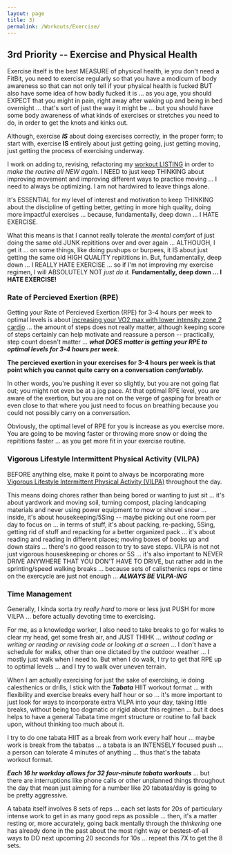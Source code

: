 ```yaml
---
layout: page
title: 3)
permalink: /Workouts/Exercise/
---
```



## 3rd Priority -- Exercise and Physical Health

Exercise itself is the best MEASURE of physical health, ie you don't need a FitBit, you need to exercise regularly so that you have a modicum of body awareness so that can not only tell if your physical health is fucked BUT also have some idea of how badly fucked it is ... as you age, you should EXPECT that you might in pain, right away after waking up and being in bed overnight ... that's sort of just the way it might be ... but you should have some body awareness of what kinds of exercises or stretches you need to do, in order to get the knots and kinks out.

Although, exercise ***IS*** about doing exercises correctly, in the proper form; to start with, exercise **IS** entirely about just getting going, just getting moving, just getting the process of exercising underway.

I work on adding to, revising, refactoring my [workout LISTING](https://markbruns.github.io/Workouts/Listing/) in order to *make the routine all NEW again*.  I NEED to just keep THINKING about improving movement and improving different ways to practice moving ... I need to always be optimizing. I am not hardwired to leave things alone.

It's ESSENTIAL for my level of interest and motivation to keep THINKING about the discipline of getting better, getting in more high quality, doing more impactful exercises ... because, fundamentally, deep down ... I HATE EXERCISE.

What this means is that I cannot really tolerate the *mental comfort* of just doing the same old JUNK repititions over and over again ... ALTHOUGH, I get it ... on some things, like doing pushups or burpees, it IS about just getting the same old HIGH QUALITY repititions in. But, fundamentally, deep down ... I REALLY HATE EXERCISE ... so if I'm not improving my exercise regimen, I will ABSOLUTELY NOT *just do it.*  **Fundamentally, deep down ... I HATE EXERCISE!**

### Rate of Percieved Exertion (RPE)

Getting your Rate of Percieved Exertion (RPE) for 3-4 hours per week to optimal levels is about [increasing your VO2 max with lower intensity zone 2 cardio](https://www.youtube.com/watch?v=1RqY5EYOM0k) ... the amount of steps does not really matter, although keeping score of steps certainly can help motivate and reassure a person -- practically, step count doesn't matter ... ***what DOES matter is getting your RPE to optimal levels for 3-4 hours per week***.  

**The percieved exertion in your exercises for 3-4 hours per week is that point which you cannot quite carry on a conversation** ***comfortably.*** 

In other words, you're pushing it ever so slightly, but you are not going flat out; you might not even be at a jog pace. At that optimal RPE level, you are aware of the exertion, but you are not on the verge of gasping for breath or even close to that where you just need to focus on breathing because you could not possibly carry on a conversation. 

Obviously, the optimal level of RPE for you is increase as you exercise more. You are going to be moving faster or throwing more snow or doing the repititions faster ... as you get more fit in your exercise routine. 

### Vigorous Lifestyle Intermittent Physical Activity (VILPA)

BEFORE anything else, make it point to always be incorporating more [Vigorous Lifestyle Intermittent Physical Activity (VILPA)](https://g.co/gemini/share/34ac54b0e887) throughout the day. 

This means doing chores rather than being bored or wanting to just sit ... it's about yardwork and moving soil, turning compost, placing landcaping materials and never using power equipment to mow or shovel snow ... inside, it's about housekeeping/5Sing -- maybe picking out one room per day to focus on ... in terms of stuff, it's about packing, re-packing, 5Sing, getting rid of stuff and repacking for a better organized pack ... it's about reading and reading in different places; moving boxes of books up and down stairs ... there's no good reason to try to save steps. VILPA is not not just vigorous houseskeeping or chores or 5S ... it's also important to NEVER DRIVE ANYWHERE THAT YOU DON'T HAVE TO DRIVE, but rather add in the sprinting/speed walking breaks ... because sets of calisthenics reps or time on the exercycle are just not enough ... ***ALWAYS BE VILPA-ING***


### Time Management

Generally, I kinda sorta *try really hard* to more or less just PUSH for more VILPA ... before actually devoting time to exercising. 

For me, as a knowledge worker, I also need to take breaks to go for walks to clear my head, get some fresh air, and JUST THIHK ... *without coding or writing or reading or revising code or looking at a screen* ... I don't have a schedule for walks, other than one dictated by the outdoor weather ... I mostly just walk when I need to. But when I do walk, I try to get that RPE up to optimal levels ... and I try to walk over uneven terrain.

When I am actually exercising for just the sake of exercising, ie doing calesthenics or drills, I stick with the ***Tabata*** HIIT workout format ... with flexibility and exercise breaks every half hour or so ... it's more important to just look for ways to incorporate extra VILPA into your day, taking little breaks, without being too dogmatic or rigid about this regimen ... but it does helps to have a general Tabata time mgmt structure or routine to fall back upon, without thinking too much about it.

I try to do one tabata HIIT as a break from work every half hour ... maybe work is break from the tabatas ... a tabata is an INTENSELY focused push ... a person can tolerate 4 minutes of anything ... thus that's the tabata workout format.

***Each 16 hr workday allows for 32 four-minute tabata workouts*** ... but there are interruptions like phone calls or other unplanned things throughout the day that mean just aiming for a number like 20 tabatas/day is going to be pretty aggressive.

A tabata itself involves 8 sets of reps ... each set lasts for 20s of particulary intense work to get in as many good reps as possible ... then, it's a matter resting or, more accurately, going back mentally through the *thinkering* one has already done in the past about the most right way or bestest-of-all ways to DO next upcoming 20 seconds for 10s ... repeat this 7X to get the 8 sets.
